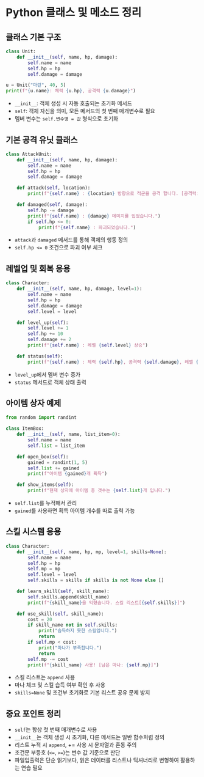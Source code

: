 # Python 클래스 및 메소드 정리

## 클래스 기본 구조
```python
class Unit:
    def __init__(self, name, hp, damage):
        self.name = name
        self.hp = hp
        self.damage = damage

u = Unit("마린", 40, 5)
print(f"{u.name}: 체력 {u.hp}, 공격력 {u.damage}")
```

- `__init__`: 객체 생성 시 자동 호출되는 초기화 메서드
- `self`: 객체 자신을 의미, 모든 메서드의 첫 번째 매개변수로 필요
- 멤버 변수는 `self.변수명 = 값` 형식으로 초기화

## 기본 공격 유닛 클래스
```python
class AttackUnit:
    def __init__(self, name, hp, damage):
        self.name = name
        self.hp = hp
        self.damage = damage

    def attack(self, location):
        print(f"{self.name} : {location} 방향으로 적군을 공격 합니다. [공격력: {self.damage}]")

    def damaged(self, damage):
        self.hp -= damage
        print(f"{self.name} : {damage} 데미지를 입었습니다.")
        if self.hp <= 0:
            print(f"{self.name} : 파괴되었습니다.")
```

- `attack`과 `damaged` 메서드를 통해 객체의 행동 정의
- `self.hp <= 0` 조건으로 파괴 여부 체크

## 레벨업 및 회복 응용
```python
class Character:
    def __init__(self, name, hp, damage, level=1):
        self.name = name
        self.hp = hp
        self.damage = damage
        self.level = level

    def level_up(self):
        self.level += 1
        self.hp += 10
        self.damage += 2
        print(f"{self.name} : 레벨 {self.level} 상승")

    def status(self):
        print(f"{self.name} : 체력 {self.hp}, 공격력 {self.damage}, 레벨 {self.level}")
```

- `level_up`에서 멤버 변수 증가
- `status` 메서드로 객체 상태 출력

## 아이템 상자 예제
```python
from random import randint

class ItemBox:
    def __init__(self, name, list_item=0):
        self.name = name
        self.list = list_item

    def open_box(self):
        gained = randint(1, 5)
        self.list += gained
        print(f"아이템 {gained}개 획득")

    def show_items(self):
        print(f"현재 상자에 아이템 총 갯수는 {self.list}개 입니다.")
```

- `self.list`를 누적해서 관리
- `gained`를 사용하면 획득 아이템 개수를 따로 출력 가능

## 스킬 시스템 응용
```python
class Character:
    def __init__(self, name, hp, mp, level=1, skills=None):
        self.name = name
        self.hp = hp
        self.mp = mp
        self.level = level
        self.skills = skills if skills is not None else []

    def learn_skill(self, skill_name):
        self.skills.append(skill_name)
        print(f"{skill_name}을 익혔습니다. 스킬 리스트[{self.skills}]")

    def use_skill(self, skill_name):
        cost = 20
        if skill_name not in self.skills:
            print("습득하지 못한 스킬입니다.")
            return
        if self.mp < cost:
            print("마나가 부족합니다.")
            return
        self.mp -= cost
        print(f"{skill_name} 사용! [남은 마나: {self.mp}]")
```

- 스킬 리스트는 `append` 사용
- 마나 체크 및 스킬 습득 여부 확인 후 사용
- `skills=None` 및 조건부 초기화로 기본 리스트 공유 문제 방지

## 중요 포인트 정리
- `self`는 항상 첫 번째 매개변수로 사용
- `__init__`는 객체 생성 시 초기화, 다른 메서드는 일반 함수처럼 정의
- 리스트 누적 시 `append`, += 사용 시 문자열과 혼동 주의
- 조건문 부등호 (`<=`, `>=`)는 변수 값 기준으로 판단
- 파일입출력은 단순 읽기보다, 읽은 데이터를 리스트나 딕셔너리로 변형하여 활용하는 연습 필요

